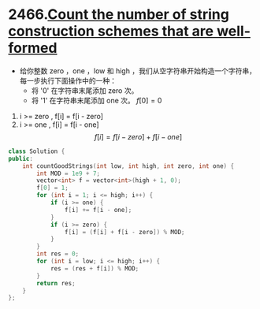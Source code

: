 # 2466.[Count the number of string construction schemes that are well-formed](https://leetcode.cn/problems/count-ways-to-build-good-strings/description/)
- 给你整数 zero ，one ，low 和 high ，我们从空字符串开始构造一个字符串，每一步执行下面操作中的一种：
    - 将 '0' 在字符串末尾添加 zero  次。
    - 将 '1' 在字符串末尾添加 one 次。
$f[0] = 0$
1. i >= zero , f[i] = f[i - zero]
2. i >= one , f[i] = f[i - one]
$$f[i] = f[i - zero] + f[i - one]$$

```cpp
class Solution {
public:
    int countGoodStrings(int low, int high, int zero, int one) {
        int MOD = 1e9 + 7;
        vector<int> f = vector<int>(high + 1, 0);
        f[0] = 1;
        for (int i = 1; i <= high; i++) {
            if (i >= one) {
                f[i] += f[i - one];
            }
            if (i >= zero) {
                f[i] = (f[i] + f[i - zero]) % MOD;
            }
        }
        int res = 0;
        for (int i = low; i <= high; i++) {
            res = (res + f[i]) % MOD;
        }
        return res;
    }
};
```


